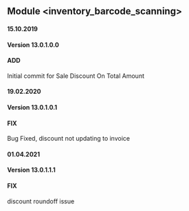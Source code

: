 ## Module <inventory_barcode_scanning>

#### 15.10.2019
#### Version 13.0.1.0.0
#### ADD
Initial commit for Sale Discount On Total Amount

#### 19.02.2020
#### Version 13.0.1.0.1
#### FIX
Bug Fixed, discount not updating to invoice

#### 01.04.2021
#### Version 13.0.1.1.1
#### FIX
discount roundoff issue



